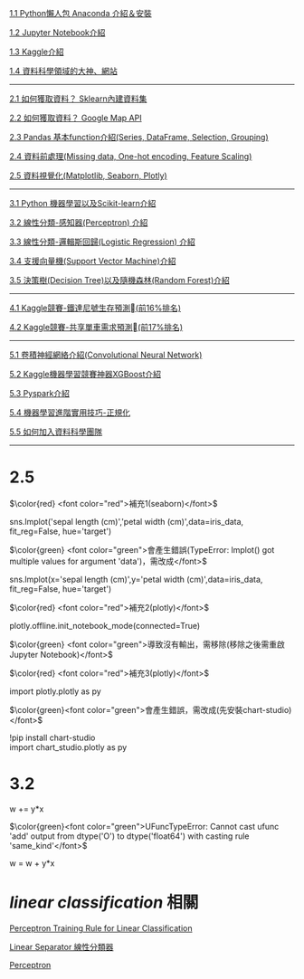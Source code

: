 [1.1 Python懶人包 Anaconda 介紹＆安裝](https://medium.com/jameslearningnote/f8199fd4be8c)

[1.2 Jupyter Notebook介紹](https://medium.com/jameslearningnote/705f023e3720)

[1.3 Kaggle介紹](https://medium.com/jameslearningnote/705f023e3720)

[1.4 資料科學領域的大神、網站](https://medium.com/jameslearningnote/ae9577df2c19)

******************************************************************************************

[2.1 如何獲取資料？ Sklearn內建資料集](https://medium.com/jameslearningnote/baa8f027ed7b) 

[2.2 如何獲取資料？ Google Map API](https://medium.com/jameslearningnote/beb7c88dc4e3)

[2.3 Pandas 基本function介紹(Series, DataFrame, Selection, Grouping)](https://medium.com/jameslearningnote/447a3fa90b60) 

[2.4 資料前處理(Missing data, One-hot encoding, Feature Scaling)](https://medium.com/jameslearningnote/3b70a7839b4a) 

[2.5 資料視覺化(Matplotlib, Seaborn, Plotly)](https://medium.com/jameslearningnote/75cd353d6d3f) 

******************************************************************************************

[3.1 Python 機器學習以及Scikit-learn介紹](https://medium.com/jameslearningnote/fdb052463911) 

[3.2 線性分類-感知器(Perceptron) 介紹](https://medium.com/jameslearningnote/84d8b809f866)

[3.3 線性分類-邏輯斯回歸(Logistic Regression) 介紹](https://medium.com/jameslearningnote/a1a5f47017e5) 

[3.4 支援向量機(Support Vector Machine)介紹](https://medium.com/jameslearningnote/9c6c6925856b) 

[3.5 決策樹(Decision Tree)以及隨機森林(Random Forest)介紹](https://medium.com/jameslearningnote/7079b0ddfbda)

******************************************************************************************

[4.1 Kaggle競賽-鐵達尼號生存預測(前16%排名)](https://medium.com/jameslearningnote/a8842fea7077) 

[4.2 Kaggle競賽-共享單車需求預測(前17%排名)](https://medium.com/jameslearningnote/505ed7100825) 

******************************************************************************************

[5.1 卷積神經網絡介紹(Convolutional Neural Network)](https://medium.com/jameslearningnote/4f8249d65d4f) 

[5.2 Kaggle機器學習競賽神器XGBoost介紹](https://medium.com/jameslearningnote/1c8f55cffcc) 

[5.3 Pyspark介紹](https://medium.com/jameslearningnote/dd5028d32cf6) 

[5.4 機器學習進階實用技巧-正規化](https://medium.com/jameslearningnote/8dd14fcd3140) 

[5.5 如何加入資料科學團隊](https://medium.com/jameslearningnote/c65e6960b57c) 

******************************************************************************************

# 2.5
 
$\color{red} <font color="red">補充1(seaborn)</font>$

sns.lmplot('sepal length (cm)','petal width (cm)',data=iris_data, fit_reg=False, hue='target')

$\color{green} <font color="green">會產生錯誤(TypeError: lmplot() got multiple values for argument 'data')，需改成</font>$

sns.lmplot(x='sepal length (cm)',y='petal width (cm)',data=iris_data, fit_reg=False, hue='target')

$\color{red} <font color="red">補充2(plotly)</font>$

plotly.offline.init_notebook_mode(connected=True)

$\color{green} <font color="green">導致沒有輸出，需移除(移除之後需重啟Jupyter Notebook)</font>$

$\color{red} <font color="red">補充3(plotly)</font>$

import plotly.plotly as py

$\color{green}<font color="green">會產生錯誤，需改成(先安裝chart-studio)</font>$

!pip install chart-studio</br>
import chart_studio.plotly as py

# 3.2
w += y*x

$\color{green}<font color="green">UFuncTypeError: Cannot cast ufunc 'add' output from dtype('O') to dtype('float64') with casting rule 'same_kind'</font>$

w = w + y*x


# *linear classification* 相關

[Perceptron Training Rule for Linear Classification](www.youtube.com/watch?v=du5fyS44DR8)

[Linear Separator 線性分類器](https://hackmd.io/@rockmanray/SyqKYXXE_ )

[Perceptron](https://www.youtube.com/watch?v=4Gac5I64LM4)
